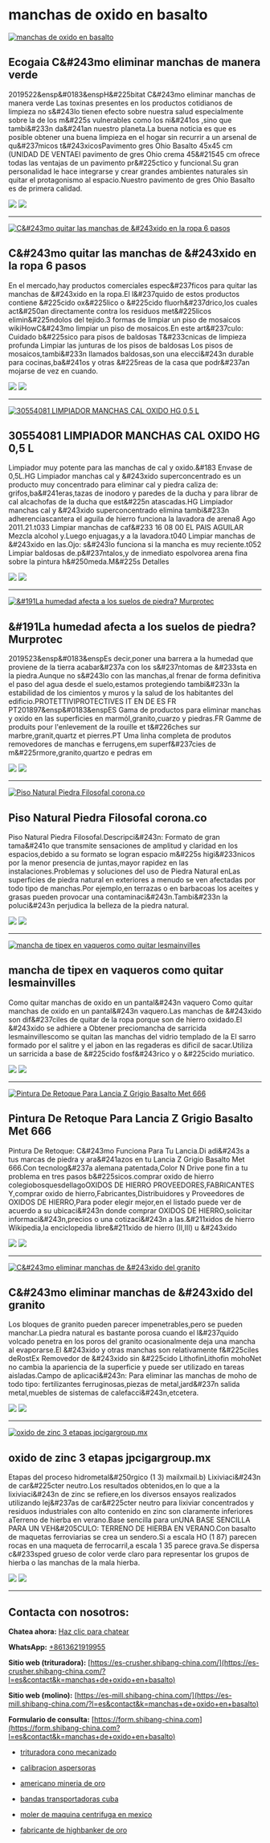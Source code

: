 # manchas de oxido en basalto

<a href="https://swt.shibang-china.com/?l=es&img&k=manchas+de+oxido+en+basalto" target="_blank">![manchas de oxido en basalto](http://static.shibang-china.com/all-800x300/994.jpg)</a>

## Ecogaia C&#243mo eliminar manchas de manera verde
2019522&ensp&#0183&enspH&#225bitat C&#243mo eliminar manchas de manera verde Las toxinas presentes en los productos cotidianos de limpieza no s&#243lo tienen efecto sobre nuestra salud especialmente sobre la de los m&#225s vulnerables como los ni&#241os ,sino que tambi&#233n da&#241an nuestro planeta.La buena noticia es que es posible obtener una buena limpieza en el hogar sin recurrir a un arsenal de qu&#237micos t&#243xicosPavimento gres Ohio Basalto 45x45 cm (UNIDAD DE VENTAEl pavimento de gres Ohio crema 45&#21545 cm ofrece todas las ventajas de un pavimento pr&#225ctico y funcional.Su gran personalidad le hace integrarse y crear grandes ambientes naturales sin quitar el protagonismo al espacio.Nuestro pavimento de gres Ohio Basalto es de primera calidad.


<a href="https://whatsapp.shibangsoft.com/WhatsApp.php" target="_blank" title="WhatsApp">![](http://static.shibang-china.com/icon/whatsapp.png)</a> <a href="https://swt.shibang-china.com/?l=es&icon&k=manchas+de+oxido+en+basalto" target="_blank">![](http://static.shibang-china.com/icon/chat-es.png)</a>

---

<a href="https://swt.shibang-china.com/?l=es&img&k=manchas+de+oxido+en+basalto" target="_blank">![C&#243mo quitar las manchas de &#243xido en la ropa 6 pasos](http://static.shibang-china.com/all-800x300/707.jpg)</a>

## C&#243mo quitar las manchas de &#243xido en la ropa 6 pasos
En el mercado,hay productos comerciales espec&#237ficos para quitar las manchas de &#243xido en la ropa.El l&#237quido de estos productos contiene &#225cido ox&#225lico o &#225cido fluorh&#237drico,los cuales act&#250an directamente contra los residuos met&#225licos elimin&#225ndolos del tejido.3 formas de limpiar un piso de mosaicos wikiHowC&#243mo limpiar un piso de mosaicos.En este art&#237culo: Cuidado b&#225sico para pisos de baldosas T&#233cnicas de limpieza profunda Limpiar las junturas de los pisos de baldosas Los pisos de mosaicos,tambi&#233n llamados baldosas,son una elecci&#243n durable para cocinas,ba&#241os y otras &#225reas de la casa que podr&#237an mojarse de vez en cuando.


<a href="https://whatsapp.shibangsoft.com/WhatsApp.php" target="_blank" title="WhatsApp">![](http://static.shibang-china.com/icon/whatsapp.png)</a> <a href="https://swt.shibang-china.com/?l=es&icon&k=manchas+de+oxido+en+basalto" target="_blank">![](http://static.shibang-china.com/icon/chat-es.png)</a>

---

<a href="https://swt.shibang-china.com/?l=es&img&k=manchas+de+oxido+en+basalto" target="_blank">![30554081 LIMPIADOR MANCHAS CAL OXIDO HG 0,5 L](http://static.shibang-china.com/all-800x300/1453.jpg)</a>

## 30554081 LIMPIADOR MANCHAS CAL OXIDO HG 0,5 L
Limpiador muy potente para las manchas de cal y oxido.&#183 Envase de 0,5L.HG Limpiador manchas cal y &#243xido superconcentrado es un producto muy concentrado para eliminar cal y piedra caliza de: grifos,ba&#241eras,tazas de inodoro y paredes de la ducha y para librar de cal alcachofas de la ducha que est&#225n atascadas.HG Limpiador manchas cal y &#243xido superconcentrado elimina tambi&#233n adherenciascantera el aguila de hierro funciona la lavadora de arena8 Ago 2011.21.t033 Limpiar manchas de caf&#233 16 08 00 EL PAIS AGUILAR Mezcla alcohol y.Luego enjuagas,y a la lavadora.t040 Limpiar manchas de &#243xido en las.Ojo: s&#243lo funciona si la mancha es muy reciente.t052 Limpiar baldosas de.p&#237ntalos,y de inmediato espolvorea arena fina sobre la pintura h&#250meda.M&#225s Detalles


<a href="https://whatsapp.shibangsoft.com/WhatsApp.php" target="_blank" title="WhatsApp">![](http://static.shibang-china.com/icon/whatsapp.png)</a> <a href="https://swt.shibang-china.com/?l=es&icon&k=manchas+de+oxido+en+basalto" target="_blank">![](http://static.shibang-china.com/icon/chat-es.png)</a>

---

<a href="https://swt.shibang-china.com/?l=es&img&k=manchas+de+oxido+en+basalto" target="_blank">![&#191La humedad afecta a los suelos de piedra? Murprotec](http://static.shibang-china.com/all-800x300/1022.jpg)</a>

## &#191La humedad afecta a los suelos de piedra? Murprotec
2019523&ensp&#0183&enspEs decir,poner una barrera a la humedad que proviene de la tierra acabar&#237a con los s&#237ntomas de &#233sta en la piedra.Aunque no s&#243lo con las manchas,al frenar de forma definitiva el paso del agua desde el suelo,estamos protegiendo tambi&#233n la estabilidad de los cimientos y muros y la salud de los habitantes del edificio.PROTETTIVIPROTECTIVES IT EN DE ES FR PT201897&ensp&#0183&enspES Gama de productos para eliminar manchas y oxido en las superficies en marmόl,granito,cuarzo y piedras.FR Gamme de produits pour l'enlevement de la rouille et t&#226ches sur marbre,granit,quartz et pierres.PT Uma linha completa de produtos removedores de manchas e ferrugens,em superf&#237cies de m&#225rmore,granito,quartzo e pedras em


<a href="https://whatsapp.shibangsoft.com/WhatsApp.php" target="_blank" title="WhatsApp">![](http://static.shibang-china.com/icon/whatsapp.png)</a> <a href="https://swt.shibang-china.com/?l=es&icon&k=manchas+de+oxido+en+basalto" target="_blank">![](http://static.shibang-china.com/icon/chat-es.png)</a>

---

<a href="https://swt.shibang-china.com/?l=es&img&k=manchas+de+oxido+en+basalto" target="_blank">![Piso Natural Piedra Filosofal corona.co](http://static.shibang-china.com/all-800x300/1065.jpg)</a>

## Piso Natural Piedra Filosofal corona.co
Piso Natural Piedra Filosofal.Descripci&#243n: Formato de gran tama&#241o que transmite sensaciones de amplitud y claridad en los espacios,debido a su formato se logran espacio m&#225s higi&#233nicos por la menor presencia de juntas,mayor rapidez en las instalaciones.Problemas y soluciones del uso de Piedra Natural enLas superficies de piedra natural en exteriores a menudo se ven afectadas por todo tipo de manchas.Por ejemplo,en terrazas o en barbacoas los aceites y grasas pueden provocar una contaminaci&#243n.Tambi&#233n la poluci&#243n perjudica la belleza de la piedra natural.


<a href="https://whatsapp.shibangsoft.com/WhatsApp.php" target="_blank" title="WhatsApp">![](http://static.shibang-china.com/icon/whatsapp.png)</a> <a href="https://swt.shibang-china.com/?l=es&icon&k=manchas+de+oxido+en+basalto" target="_blank">![](http://static.shibang-china.com/icon/chat-es.png)</a>

---

<a href="https://swt.shibang-china.com/?l=es&img&k=manchas+de+oxido+en+basalto" target="_blank">![mancha de tipex en vaqueros como quitar lesmainvilles](http://static.shibang-china.com/all-800x300/503.jpg)</a>

## mancha de tipex en vaqueros como quitar lesmainvilles
Como quitar manchas de oxido en un pantal&#243n vaquero Como quitar manchas de oxido en un pantal&#243n vaquero.Las manchas de &#243xido son dif&#237ciles de quitar de la ropa porque son de hierro oxidado.El &#243xido se adhiere a Obtener preciomancha de sarricida lesmainvillescomo se quitan las manchas del vidrio templado de la El sarro formado por el salitre y el jabon en las regaderas es dificil de sacar.Utiliza un sarricida a base de &#225cido fosf&#243rico y o &#225cido muriatico.


<a href="https://whatsapp.shibangsoft.com/WhatsApp.php" target="_blank" title="WhatsApp">![](http://static.shibang-china.com/icon/whatsapp.png)</a> <a href="https://swt.shibang-china.com/?l=es&icon&k=manchas+de+oxido+en+basalto" target="_blank">![](http://static.shibang-china.com/icon/chat-es.png)</a>

---

<a href="https://swt.shibang-china.com/?l=es&img&k=manchas+de+oxido+en+basalto" target="_blank">![Pintura De Retoque Para Lancia Z Grigio Basalto Met 666](http://static.shibang-china.com/all-800x300/3.jpg)</a>

## Pintura De Retoque Para Lancia Z Grigio Basalto Met 666
Pintura De Retoque: C&#243mo Funciona Para Tu Lancia.Di adi&#243s a tus marcas de piedra y ara&#241azos en tu Lancia Z Grigio Basalto Met 666.Con tecnolog&#237a alemana patentada,Color N Drive pone fin a tu problema en tres pasos b&#225sicos.comprar oxido de hierro colegiobosquesdellagoOXIDOS DE HIERRO PROVEEDORES,FABRICANTES Y,comprar oxido de hierro,Fabricantes,Distribuidores y Proveedores de OXIDOS DE HIERRO,Para poder elegir mejor,en el listado puede ver de acuerdo a su ubicaci&#243n donde comprar OXIDOS DE HIERRO,solicitar informaci&#243n,precios o una cotizaci&#243n a las.&#211xidos de hierro Wikipedia,la enciclopedia libre&#211xido de hierro (II,III) u &#243xido


<a href="https://whatsapp.shibangsoft.com/WhatsApp.php" target="_blank" title="WhatsApp">![](http://static.shibang-china.com/icon/whatsapp.png)</a> <a href="https://swt.shibang-china.com/?l=es&icon&k=manchas+de+oxido+en+basalto" target="_blank">![](http://static.shibang-china.com/icon/chat-es.png)</a>

---

<a href="https://swt.shibang-china.com/?l=es&img&k=manchas+de+oxido+en+basalto" target="_blank">![C&#243mo eliminar manchas de &#243xido del granito](http://static.shibang-china.com/all-800x300/1045.jpg)</a>

## C&#243mo eliminar manchas de &#243xido del granito
Los bloques de granito pueden parecer impenetrables,pero se pueden manchar.La piedra natural es bastante porosa cuando el l&#237quido volcado penetra en los poros del granito ocasionalmente deja una mancha al evaporarse.El &#243xido y otras manchas son relativamente f&#225ciles deRostEx Removedor de &#243xido sin &#225cido LithofinLithofin mohoNet no cambia la apariencia de la superficie y puede ser utilizado en tareas aisladas.Campo de aplicaci&#243n: Para eliminar las manchas de moho de todo tipo: fertilizantes ferruginosas,piezas de metal,jard&#237n salida metal,muebles de sistemas de calefacci&#243n,etcetera.


<a href="https://whatsapp.shibangsoft.com/WhatsApp.php" target="_blank" title="WhatsApp">![](http://static.shibang-china.com/icon/whatsapp.png)</a> <a href="https://swt.shibang-china.com/?l=es&icon&k=manchas+de+oxido+en+basalto" target="_blank">![](http://static.shibang-china.com/icon/chat-es.png)</a>

---

<a href="https://swt.shibang-china.com/?l=es&img&k=manchas+de+oxido+en+basalto" target="_blank">![oxido de zinc 3 etapas jpcigargroup.mx](http://static.shibang-china.com/all-800x300/1440.jpg)</a>

## oxido de zinc 3 etapas jpcigargroup.mx
Etapas del proceso hidrometal&#250rgico (1 3) mailxmail.b) Lixiviaci&#243n de car&#225cter neutro.Los resultados obtenidos,en lo que a la lixiviaci&#243n de zinc se refiere,en los diversos ensayos realizados utilizando lej&#237as de car&#225cter neutro para lixiviar concentrados y residuos industriales con alto contenido en zinc son claramente inferiores aTerreno de hierba en verano.Base sencilla para unUNA BASE SENCILLA PARA UN VEH&#205CULO: TERRENO DE HIERBA EN VERANO.Con basalto de maquetas ferroviarias se crea un sendero.Si a escala HO (1 87) parecen rocas en una maqueta de ferrocarril,a escala 1 35 parece grava.Se dispersa c&#233sped grueso de color verde claro para representar los grupos de hierba o las manchas de la mala hierba.


<a href="https://whatsapp.shibangsoft.com/WhatsApp.php" target="_blank" title="WhatsApp">![](http://static.shibang-china.com/icon/whatsapp.png)</a> <a href="https://swt.shibang-china.com/?l=es&icon&k=manchas+de+oxido+en+basalto" target="_blank">![](http://static.shibang-china.com/icon/chat-es.png)</a>

---
## Contacta con nosotros:

**Chatea ahora:** [Haz clic para chatear](https://swt.shibang-china.com?l=es&contact&k=manchas+de+oxido+en+basalto)

**WhatsApp:**  [+8613621919955](https://whatsapp.shibangsoft.com/WhatsApp.php)

**Sitio web (trituradora):** [https://es-crusher.shibang-china.com/](https://es-crusher.shibang-china.com/?l=es&contact&k=manchas+de+oxido+en+basalto)

**Sitio web (molino):** [https://es-mill.shibang-china.com/](https://es-mill.shibang-china.com/?l=es&contact&k=manchas+de+oxido+en+basalto)

**Formulario de consulta:** [https://form.shibang-china.com](https://form.shibang-china.com?l=es&contact&k=manchas+de+oxido+en+basalto)

* [trituradora cono mecanizado](../79/trituradora%20cono%20mecanizado.md)

* [calibracion aspersoras](../80/calibracion%20aspersoras.md)

* [americano mineria de oro](../67/americano%20mineria%20de%20oro.md)

* [bandas transportadoras cuba](../77/bandas%20transportadoras%20cuba.md)

* [moler de maquina centrifuga en mexico](../69/moler%20de%20maquina%20centrifuga%20en%20mexico.md)

* [fabricante de highbanker de oro](../73/fabricante%20de%20highbanker%20de%20oro.md)